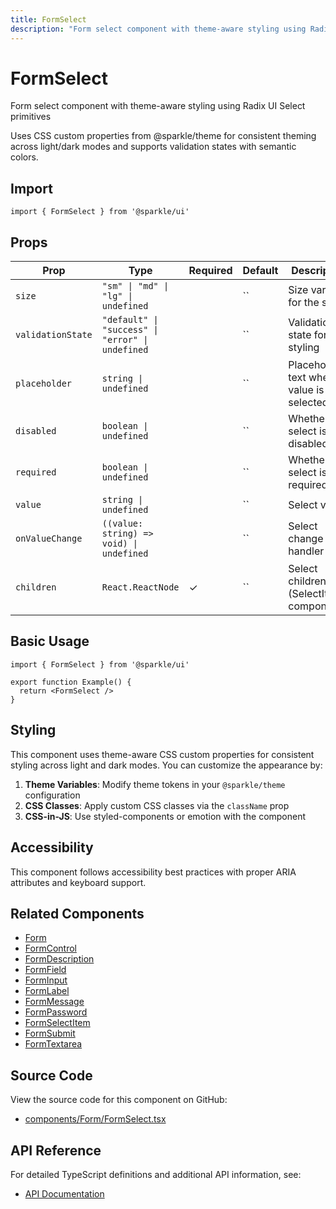 ```yaml
---
title: FormSelect
description: "Form select component with theme-aware styling using Radix UI Select primitives Uses CSS custom properties from @sparkle/theme for consistent theming across light/dark modes and supports validation states with semantic colors."
---
```


# FormSelect

Form select component with theme-aware styling using Radix UI Select primitives

Uses CSS custom properties from @sparkle/theme for consistent theming across light/dark modes and supports validation states with semantic colors.

## Import

```tsx
import { FormSelect } from '@sparkle/ui'
```

## Props

| Prop | Type | Required | Default | Description |
| --- | --- | --- | --- | --- |
| `size` | `"sm" \| "md" \| "lg" \| undefined` |  | `` | Size variant for the select |
| `validationState` | `"default" \| "success" \| "error" \| undefined` |  | `` | Validation state for styling |
| `placeholder` | `string \| undefined` |  | `` | Placeholder text when no value is selected |
| `disabled` | `boolean \| undefined` |  | `` | Whether the select is disabled |
| `required` | `boolean \| undefined` |  | `` | Whether the select is required |
| `value` | `string \| undefined` |  | `` | Select value |
| `onValueChange` | `((value: string) => void) \| undefined` |  | `` | Select change handler |
| `children` | `React.ReactNode` | ✓ | `` | Select children (SelectItem components) |

## Basic Usage

```tsx
import { FormSelect } from '@sparkle/ui'

export function Example() {
  return <FormSelect />
}
```

## Styling

This component uses theme-aware CSS custom properties for consistent styling across light and dark modes. You can customize the appearance by:

1. **Theme Variables**: Modify theme tokens in your `@sparkle/theme` configuration
2. **CSS Classes**: Apply custom CSS classes via the `className` prop
3. **CSS-in-JS**: Use styled-components or emotion with the component

## Accessibility

This component follows accessibility best practices with proper ARIA attributes and keyboard support.

## Related Components

- [Form](./form)
- [FormControl](./form-control)
- [FormDescription](./form-description)
- [FormField](./form-field)
- [FormInput](./form-input)
- [FormLabel](./form-label)
- [FormMessage](./form-message)
- [FormPassword](./form-password)
- [FormSelectItem](./form-select-item)
- [FormSubmit](./form-submit)
- [FormTextarea](./form-textarea)

## Source Code

View the source code for this component on GitHub:

- [components/Form/FormSelect.tsx](https://github.com/marcusrbrown/sparkle/blob/main/packages/ui/src/components/Form/FormSelect.tsx)

## API Reference

For detailed TypeScript definitions and additional API information, see:

- [API Documentation](/api/ui/src#formselect)
